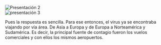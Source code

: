   ![Presentación 2](https://user-images.githubusercontent.com/69493426/90194550-3191fe00-dd8d-11ea-8d34-3301e1b8e94f.png)  
![presentación 3](https://user-images.githubusercontent.com/69493426/90196667-0958ce00-dd92-11ea-967e-1dac80a12407.png)
 

Pues la respuesta es sencilla. Para ese entonces, el virus ya se encontraba viajando por vía área. De Asia a Europa y de Europa a Norteamérica y Sudamérica. Es decir, la principal fuente de contagio fueron los vuelos comerciales y con ellos los mismos aeropuertos.



